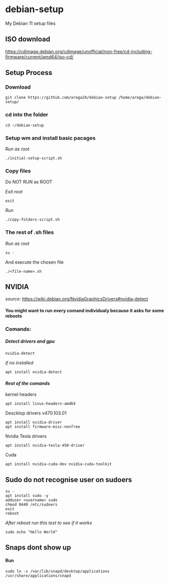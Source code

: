 # debian-setup
My Debian 11 setup files

## ISO download
https://cdimage.debian.org/cdimage/unofficial/non-free/cd-including-firmware/current/amd64/iso-cd/

## Setup Process

### Download
```
git clone https://github.com/arega24/debian-setup /home/arega/debian-setup/
```

### cd into the folder
```
cd ~/debian-setup
```

### Setup wm and install basic pacages
_Run as root_
```
./initial-setup-script.sh
```
### Copy files
Do NOT RUN as ROOT

_Exit root_
```
exit
```
_Run_
```
./copy-folders-script.sh
```

### The rest of .sh files
_Run as root_
```
su -
```
And execute the chosen file
```
./<file-name>.sh
```

## NVIDIA
_source:_ https://wiki.debian.org/NvidiaGraphicsDrivers#nvidia-detect
#### You might want to run every comand individualy because it asks for some reboots
### Comands:
##### _Detect drivers and gpu_
```
nvidia-detect
```
_if no installed_
```
apt install nvidia-detect
```

#### _Rest of the comands_
kernel headers
```
apt install linux-headers-amd64
```
Descktop drivers v470.103.01
```
apt install nvidia-driver
apt install firmware-misc-nonfree
```
Nvidia Tesla drivers
```
apt install nvidia-tesla-450-driver
```
Cuda
```
apt install nvidia-cuda-dev nvidia-cuda-toolkit
```


## Sudo do not recognise user on sudoers
```
su -
apt install sudo -y
adduser <username> sudo
chmod 0440 /etc/sudoers
exit
reboot
```
_After reboot run this test to see if it works_
```
sudo echo "Hello World"
```

## Snaps dont show up
#### Run
```
sudo ln -s /var/lib/snapd/desktop/applications 
/usr/share/applications/snapd
```



